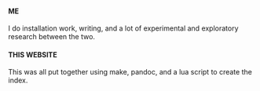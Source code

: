 #### ME
I do installation work, writing, and a lot of experimental and exploratory research between the two. 

#### THIS WEBSITE
This was all put together using make, pandoc, and a lua script to create the index.
